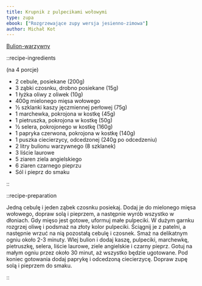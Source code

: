 ```yaml
---
title: Krupnik z pulpecikami wołowymi
type: zupa
ebook: ["Rozgrzewające zupy wersja jesienno-zimowa"]
author: Michał Kot
---
```


[Bulion-warzywny](/bulion-warzywny)

::recipe-ingredients

(na 4 porcje)
- 2 cebule, posiekane (200g)
- 3 ząbki czosnku, drobno posiekane (15g)
- 1 łyżka oliwy z oliwek (10g)
- 400g mielonego mięsa wołowego
- ½ szklanki kaszy jęczmiennej perłowej (75g)
- 1 marchewka, pokrojona w kostkę (45g)
- 1 pietruszka, pokrojona w kostkę (50g)
- ½ selera, pokrojonego w kostkę (160g)
- 1 papryka czerwona, pokrojona w kostkę (140g)
- 1 puszka ciecierzycy, odcedzonej (240g po odcedzeniu)
- 2 litry bulionu warzywnego (8 szklanek)
- 3 liście laurowe
- 5 ziaren ziela angielskiego
- 6 ziaren czarnego pieprzu
- Sól i pieprz do smaku

::

::recipe-preparation

Jedną cebulę i jeden ząbek czosnku posiekaj. Dodaj je do mielonego mięsa wołowego, dopraw solą i pieprzem, a następnie wyrób wszystko w dłoniach. Gdy mięso jest gotowe, uformuj małe pulpeciki. W dużym garnku rozgrzej oliwę i podsmaż na złoty kolor pulpeciki. Ściągnij je z patelni, a następnie wrzuć na nią pozostałą cebulę i czosnek. Smaż na delikatnym ogniu około 2-3 minuty. Wlej bulion i dodaj kaszę, pulpeciki, marchewkę, pietruszkę, selera, liście laurowe, ziele angielskie i czarny pieprz. Gotuj na małym ogniu przez około 30 minut, aż wszystko będzie ugotowane. Pod koniec gotowania dodaj paprykę i odcedzoną ciecierzycę. Dopraw zupę solą i pieprzem do smaku.

::